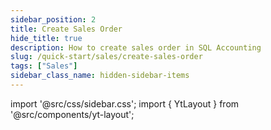 ```yaml
---
sidebar_position: 2
title: Create Sales Order
hide_title: true
description: How to create sales order in SQL Accounting
slug: /quick-start/sales/create-sales-order
tags: ["Sales"]
sidebar_class_name: hidden-sidebar-items
---
```


import '@src/css/sidebar.css';
import { YtLayout } from '@src/components/yt-layout';

<YtLayout 
  url="https://www.youtube.com/embed/CXBhlbV6a0o?autoplay=1"
  videoId="CXBhlbV6a0o"
  title="Sales Order"
/>
